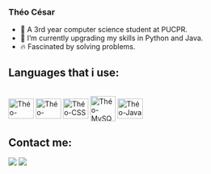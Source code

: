 ### Théo César

- 🔭 A 3rd year computer science student at PUCPR.
- 🦾 I’m currently upgrading my skills in Python and Java.
- 🔥 Fascinated by solving problems. 

## Languages that i use:
<div style="display: inline_block"><br>
  <img align="center" alt="Théo-Python" height="40" width="50" src="https://cdn.jsdelivr.net/gh/devicons/devicon/icons/python/python-original.svg" />
  <img align="center" alt="Théo-HTML" height="40" width="50" src="https://cdn.jsdelivr.net/gh/devicons/devicon/icons/html5/html5-original.svg" />
  <img align="center" alt="Théo-CSS" height="40" width="50" src="https://cdn.jsdelivr.net/gh/devicons/devicon/icons/css3/css3-original.svg" />
  <img align="center" alt="Théo-MySQL" height="50" width="50" src="https://cdn.jsdelivr.net/gh/devicons/devicon/icons/mysql/mysql-plain-wordmark.svg" />
  <img align="center" alt="Théo-Java" height="40" width="50" src="https://cdn.jsdelivr.net/gh/devicons/devicon/icons/java/java-original.svg" />      
</div>
 
 ## Contact me:
 
 <div> 
  <a href="https://www.linkedin.com/in/th%C3%A9o-c%C3%A9sar-21a745263/" target="_blank"><img src="https://img.shields.io/badge/-LinkedIn-%230077B5?style=for-the-badge&logo=linkedin&logoColor=white"></a> 
  <a href = "mailto:theosilva3476@gmail.com" target="_blank"><img src="https://img.shields.io/badge/-Gmail-%23333?style=for-the-badge&logo=gmail&logoColor=white" ></a>
 <div> 
       
